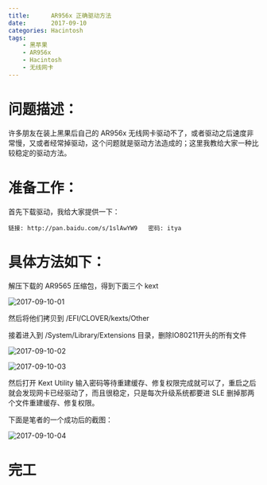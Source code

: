 ```yaml
---
title:      AR956x 正确驱动方法
date:       2017-09-10
categories: Hacintosh
tags:
    - 黑苹果
    - AR956x
    - Hacintosh
    - 无线网卡
---
```


# 问题描述：

许多朋友在装上黑果后自己的 AR956x 无线网卡驱动不了，或者驱动之后速度非常慢，又或者经常掉驱动，这个问题就是驱动方法造成的；这里我教给大家一种比较稳定的驱动方法。


# 准备工作：

首先下载驱动，我给大家提供一下：

```    
链接: http://pan.baidu.com/s/1slAwYW9   密码: itya 
```

# 具体方法如下：

解压下载的 AR9565 压缩包，得到下面三个 kext 
    
![2017-09-10-01](http://ovefvi4g3.bkt.clouddn.com/2017-09-10-01-1.png)

然后将他们拷贝到 /EFI/CLOVER/kexts/Other 

接着进入到 /System/Library/Extensions 目录，删除IO80211开头的所有文件

![2017-09-10-02](http://ovefvi4g3.bkt.clouddn.com/2017-09-10-02-1.png)

![2017-09-10-03](http://ovefvi4g3.bkt.clouddn.com/2017-09-10-03-1.png)

然后打开 Kext Utility 输入密码等待重建缓存、修复权限完成就可以了，重启之后就会发现网卡已经驱动了，而且很稳定，只是每次升级系统都要进 SLE 删掉那两个文件重建缓存、修复权限。
    
下面是笔者的一个成功后的截图：
    
![2017-09-10-04](http://ovefvi4g3.bkt.clouddn.com/2017-09-10-04-1.png)

# 完工



